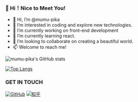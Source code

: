 ### 👀 Hi！Nice to Meet You!
- 👋 Hi, I’m @mumu-pika
- 👀 I’m interested in coding and explore new technologies.
- 🔭 I’m currently working on front-end development
- 🌱 I’m currently learning react.
- 💞️ I’m looking to collaborate on creating a beautiful world.
- 📫 Welcome to reach me!


![mumu-pika's GitHub stats](https://github-readme-stats.vercel.app/api?username=mumu-pika&theme=jolly&show_icons=true)

[![Top Langs](https://github-readme-stats.vercel.app/api/top-langs/?username=mumu-pika&layout=compact)](https://github.com/anuraghazra/github-readme-stats)

<!---
mumu-pika/mumu-pika is a ✨ special ✨ repository because its `README.md` (this file) appears on your GitHub profile.
You can click the Preview link to take a look at your changes.
--->


### GET IN TOUCH
[![GitHub](https://img.shields.io/badge/GitHub-grey?logo=github)](https://github.com/mumu-pika)
[![知乎](https://img.shields.io/badge/知乎-white?logo=zhihu)](https://www.zhihu.com/people/mu-mu-37-80-4)

